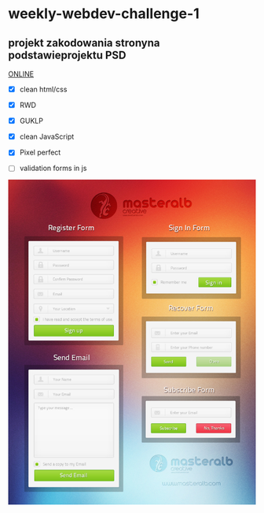 # weekly-webdev-challenge-1
## projekt zakodowania stronyna podstawieprojektu PSD
[ONLINE](https://michalwr88.github.io/weekly-webdev-challenge-1)

- [x] clean html/css 
- [x] RWD
- [x] GUKLP 
- [x] clean JavaScript
- [x] Pixel perfect
- [ ] validation forms in js

 
![source jpg](/source/1.jpg)
